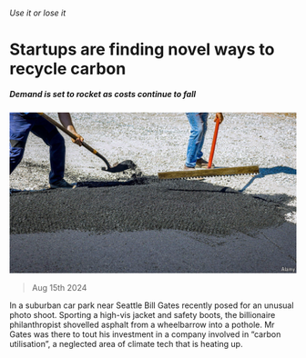 ###### Use it or lose it

# Startups are finding novel ways to recycle carbon 

##### Demand is set to rocket as costs continue to fall 

![image](images/20240817_WBP505.jpg) 

> Aug 15th 2024 

In a suburban car park near Seattle Bill Gates recently posed for an unusual photo shoot. Sporting a high-vis jacket and safety boots, the billionaire philanthropist shovelled asphalt from a wheelbarrow into a pothole. Mr Gates was there to tout his investment in a company involved in “carbon utilisation”, a neglected area of climate tech that is heating up.

